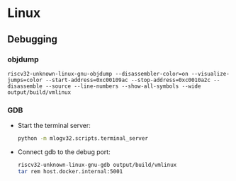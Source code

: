 # Linux

## Debugging

### objdump

```
riscv32-unknown-linux-gnu-objdump --disassembler-color=on --visualize-jumps=color --start-address=0xc00109ac --stop-address=0xc0010a2c --disassemble --source --line-numbers --show-all-symbols --wide output/build/vmlinux
```

### GDB

- Start the terminal server:
  ```sh
  python -m mlogv32.scripts.terminal_server
  ```
- Connect gdb to the debug port:
  ```sh
  riscv32-unknown-linux-gnu-gdb output/build/vmlinux
  tar rem host.docker.internal:5001
  ```
